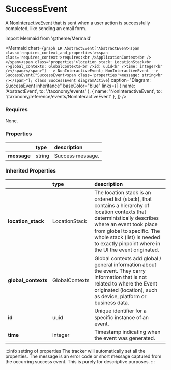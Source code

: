 # SuccessEvent

A [NonInteractiveEvent](/taxonomy/reference/events/NonInteractiveEvent.md) that is sent when a user action is successfully completed, like sending an email form.

import Mermaid from '@theme/Mermaid'

<Mermaid chart={`
    graph LR
      AbstractEvent["AbstractEvent<span class='requires_context_and_properties'><span class='requires_context'>requires:<br />ApplicationContext<br /></span><span class='properties'>location_stack: LocationStack<br />global_contexts: GlobalContexts<br />id: uuid<br />time: integer<br /></span></span>"] --> NonInteractiveEvent;
      NonInteractiveEvent -->       SuccessEvent["SuccessEvent<span class='properties'>message: string<br /></span>"];
    class SuccessEvent diagramActive
  `}
  caption="Diagram: SuccessEvent inheritance"
  baseColor="blue"
  links={[
{ name: 'AbstractEvent', to: '/taxonomy/events' }, { name: 'NonInteractiveEvent', to: '/taxonomy/reference/events/NonInteractiveEvent' },   ]}
/>

### Requires

None.

### Properties

|             | type   | description      |
|:------------|:-------|:-----------------|
| **message** | string | Success message. |
### Inherited Properties

|                      | type           | description                                                                                                                                                                                                                                                                  |
|:---------------------|:---------------|:-----------------------------------------------------------------------------------------------------------------------------------------------------------------------------------------------------------------------------------------------------------------------------|
| **location\_stack**  | LocationStack  | The location stack is an ordered list (stack), that contains a hierarchy of location contexts that deterministically describes where an event took place from global to specific. The whole stack (list) is needed to exactly pinpoint where in the UI the event originated. |
| **global\_contexts** | GlobalContexts | Global contexts add global / general information about the event. They carry information that is not related to where the Event originated (location), such as device, platform or business data.                                                                            |
| **id**               | uuid           | Unique identifier for a specific instance of an event.                                                                                                                                                                                                                       |
| **time**             | integer        | Timestamp indicating when the event was generated.                                                                                                                                                                                                                           |

:::info setting of properties
The tracker will automatically set all the properties. The message is an error code or short message captured from the occurring success event. This is purely for descriptive purposes.
:::
